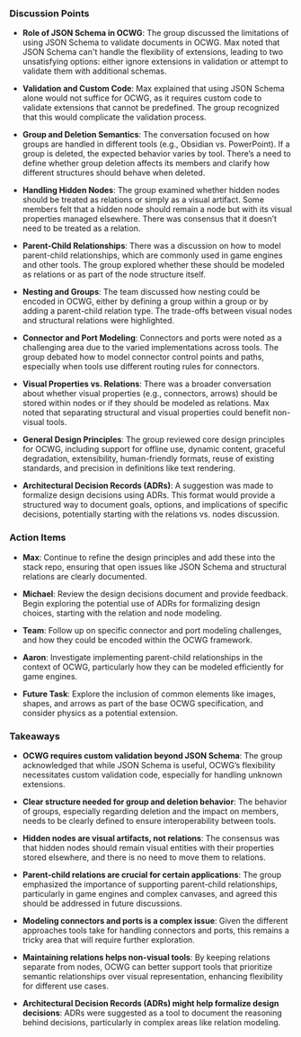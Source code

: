 ### Discussion Points

- **Role of JSON Schema in OCWG**: The group discussed the limitations of using JSON Schema to validate documents in OCWG. Max noted that JSON Schema can't handle the flexibility of extensions, leading to two unsatisfying options: either ignore extensions in validation or attempt to validate them with additional schemas.

- **Validation and Custom Code**: Max explained that using JSON Schema alone would not suffice for OCWG, as it requires custom code to validate extensions that cannot be predefined. The group recognized that this would complicate the validation process.

- **Group and Deletion Semantics**: The conversation focused on how groups are handled in different tools (e.g., Obsidian vs. PowerPoint). If a group is deleted, the expected behavior varies by tool. There’s a need to define whether group deletion affects its members and clarify how different structures should behave when deleted.

- **Handling Hidden Nodes**: The group examined whether hidden nodes should be treated as relations or simply as a visual artifact. Some members felt that a hidden node should remain a node but with its visual properties managed elsewhere. There was consensus that it doesn’t need to be treated as a relation.

- **Parent-Child Relationships**: There was a discussion on how to model parent-child relationships, which are commonly used in game engines and other tools. The group explored whether these should be modeled as relations or as part of the node structure itself.

- **Nesting and Groups**: The team discussed how nesting could be encoded in OCWG, either by defining a group within a group or by adding a parent-child relation type. The trade-offs between visual nodes and structural relations were highlighted.

- **Connector and Port Modeling**: Connectors and ports were noted as a challenging area due to the varied implementations across tools. The group debated how to model connector control points and paths, especially when tools use different routing rules for connectors.

- **Visual Properties vs. Relations**: There was a broader conversation about whether visual properties (e.g., connectors, arrows) should be stored within nodes or if they should be modeled as relations. Max noted that separating structural and visual properties could benefit non-visual tools.

- **General Design Principles**: The group reviewed core design principles for OCWG, including support for offline use, dynamic content, graceful degradation, extensibility, human-friendly formats, reuse of existing standards, and precision in definitions like text rendering.

- **Architectural Decision Records (ADRs)**: A suggestion was made to formalize design decisions using ADRs. This format would provide a structured way to document goals, options, and implications of specific decisions, potentially starting with the relations vs. nodes discussion.

### Action Items

- **Max**: Continue to refine the design principles and add these into the stack repo, ensuring that open issues like JSON Schema and structural relations are clearly documented.
  
- **Michael**: Review the design decisions document and provide feedback. Begin exploring the potential use of ADRs for formalizing design choices, starting with the relation and node modeling.

- **Team**: Follow up on specific connector and port modeling challenges, and how they could be encoded within the OCWG framework.

- **Aaron**: Investigate implementing parent-child relationships in the context of OCWG, particularly how they can be modeled efficiently for game engines.

- **Future Task**: Explore the inclusion of common elements like images, shapes, and arrows as part of the base OCWG specification, and consider physics as a potential extension.

### Takeaways

- **OCWG requires custom validation beyond JSON Schema**: The group acknowledged that while JSON Schema is useful, OCWG’s flexibility necessitates custom validation code, especially for handling unknown extensions.

- **Clear structure needed for group and deletion behavior**: The behavior of groups, especially regarding deletion and the impact on members, needs to be clearly defined to ensure interoperability between tools.

- **Hidden nodes are visual artifacts, not relations**: The consensus was that hidden nodes should remain visual entities with their properties stored elsewhere, and there is no need to move them to relations.

- **Parent-child relations are crucial for certain applications**: The group emphasized the importance of supporting parent-child relationships, particularly in game engines and complex canvases, and agreed this should be addressed in future discussions.

- **Modeling connectors and ports is a complex issue**: Given the different approaches tools take for handling connectors and ports, this remains a tricky area that will require further exploration.

- **Maintaining relations helps non-visual tools**: By keeping relations separate from nodes, OCWG can better support tools that prioritize semantic relationships over visual representation, enhancing flexibility for different use cases.

- **Architectural Decision Records (ADRs) might help formalize design decisions**: ADRs were suggested as a tool to document the reasoning behind decisions, particularly in complex areas like relation modeling.